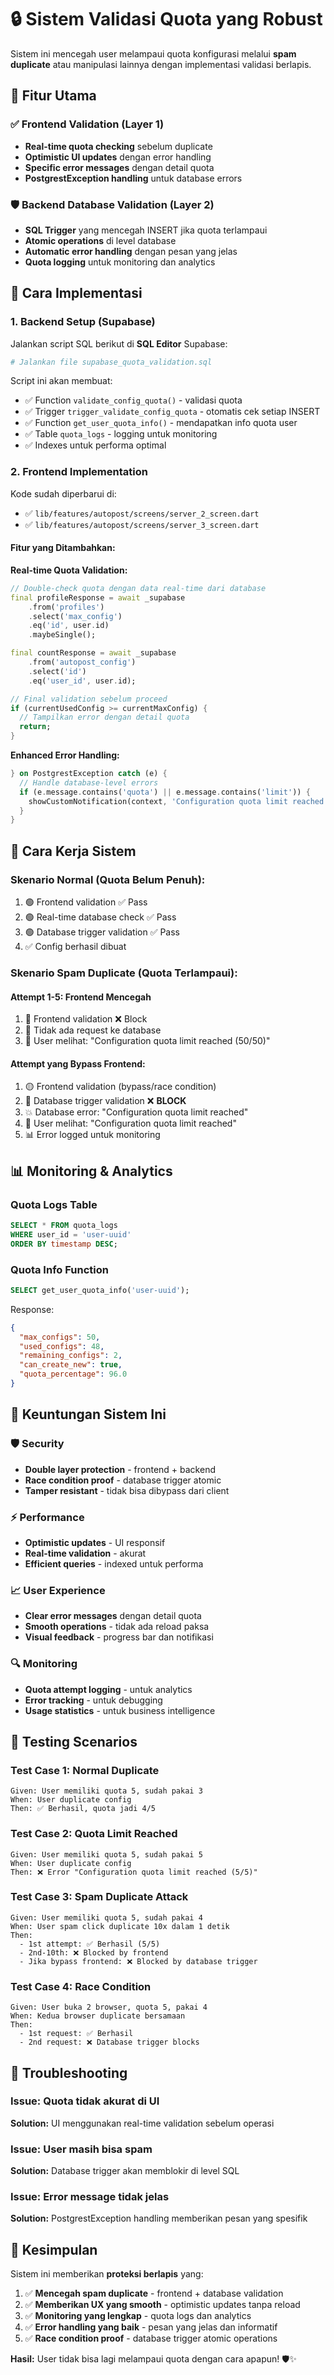 # 🔒 Sistem Validasi Quota yang Robust

Sistem ini mencegah user melampaui quota konfigurasi melalui **spam duplicate** atau manipulasi lainnya dengan implementasi validasi berlapis.

## 🌟 Fitur Utama

### ✅ Frontend Validation (Layer 1)
- **Real-time quota checking** sebelum duplicate
- **Optimistic UI updates** dengan error handling
- **Specific error messages** dengan detail quota
- **PostgrestException handling** untuk database errors

### 🛡️ Backend Database Validation (Layer 2)
- **SQL Trigger** yang mencegah INSERT jika quota terlampaui
- **Atomic operations** di level database
- **Automatic error handling** dengan pesan yang jelas
- **Quota logging** untuk monitoring dan analytics

## 🚀 Cara Implementasi

### 1. Backend Setup (Supabase)

Jalankan script SQL berikut di **SQL Editor** Supabase:

```bash
# Jalankan file supabase_quota_validation.sql
```

Script ini akan membuat:
- ✅ Function `validate_config_quota()` - validasi quota
- ✅ Trigger `trigger_validate_config_quota` - otomatis cek setiap INSERT
- ✅ Function `get_user_quota_info()` - mendapatkan info quota user
- ✅ Table `quota_logs` - logging untuk monitoring
- ✅ Indexes untuk performa optimal

### 2. Frontend Implementation

Kode sudah diperbarui di:
- ✅ `lib/features/autopost/screens/server_2_screen.dart`
- ✅ `lib/features/autopost/screens/server_3_screen.dart`

#### Fitur yang Ditambahkan:

**Real-time Quota Validation:**
```dart
// Double-check quota dengan data real-time dari database
final profileResponse = await _supabase
    .from('profiles')
    .select('max_config')
    .eq('id', user.id)
    .maybeSingle();

final countResponse = await _supabase
    .from('autopost_config')
    .select('id')
    .eq('user_id', user.id);

// Final validation sebelum proceed
if (currentUsedConfig >= currentMaxConfig) {
  // Tampilkan error dengan detail quota
  return;
}
```

**Enhanced Error Handling:**
```dart
} on PostgrestException catch (e) {
  // Handle database-level errors
  if (e.message.contains('quota') || e.message.contains('limit')) {
    showCustomNotification(context, 'Configuration quota limit reached');
  }
}
```

## 🔄 Cara Kerja Sistem

### Skenario Normal (Quota Belum Penuh):
1. 🟢 Frontend validation ✅ Pass
2. 🟢 Real-time database check ✅ Pass  
3. 🟢 Database trigger validation ✅ Pass
4. ✅ Config berhasil dibuat

### Skenario Spam Duplicate (Quota Terlampaui):

#### Attempt 1-5: Frontend Mencegah
1. 🔴 Frontend validation ❌ Block
2. 🚫 Tidak ada request ke database
3. 📱 User melihat: "Configuration quota limit reached (50/50)"

#### Attempt yang Bypass Frontend:
1. 🟡 Frontend validation (bypass/race condition)
2. 🔴 Database trigger validation ❌ **BLOCK**
3. 💥 Database error: "Configuration quota limit reached"
4. 📱 User melihat: "Configuration quota limit reached"
5. 📊 Error logged untuk monitoring

## 📊 Monitoring & Analytics

### Quota Logs Table
```sql
SELECT * FROM quota_logs 
WHERE user_id = 'user-uuid' 
ORDER BY timestamp DESC;
```

### Quota Info Function
```sql
SELECT get_user_quota_info('user-uuid');
```

Response:
```json
{
  "max_configs": 50,
  "used_configs": 48,
  "remaining_configs": 2,
  "can_create_new": true,
  "quota_percentage": 96.0
}
```

## 🎯 Keuntungan Sistem Ini

### 🛡️ Security
- **Double layer protection** - frontend + backend
- **Race condition proof** - database trigger atomic
- **Tamper resistant** - tidak bisa dibypass dari client

### ⚡ Performance  
- **Optimistic updates** - UI responsif
- **Real-time validation** - akurat
- **Efficient queries** - indexed untuk performa

### 📈 User Experience
- **Clear error messages** dengan detail quota
- **Smooth operations** - tidak ada reload paksa
- **Visual feedback** - progress bar dan notifikasi

### 🔍 Monitoring
- **Quota attempt logging** - untuk analytics
- **Error tracking** - untuk debugging
- **Usage statistics** - untuk business intelligence

## 🧪 Testing Scenarios

### Test Case 1: Normal Duplicate
```
Given: User memiliki quota 5, sudah pakai 3
When: User duplicate config
Then: ✅ Berhasil, quota jadi 4/5
```

### Test Case 2: Quota Limit Reached
```  
Given: User memiliki quota 5, sudah pakai 5
When: User duplicate config
Then: ❌ Error "Configuration quota limit reached (5/5)"
```

### Test Case 3: Spam Duplicate Attack
```
Given: User memiliki quota 5, sudah pakai 4
When: User spam click duplicate 10x dalam 1 detik
Then: 
  - 1st attempt: ✅ Berhasil (5/5)
  - 2nd-10th: ❌ Blocked by frontend
  - Jika bypass frontend: ❌ Blocked by database trigger
```

### Test Case 4: Race Condition
```
Given: User buka 2 browser, quota 5, pakai 4
When: Kedua browser duplicate bersamaan
Then: 
  - 1st request: ✅ Berhasil 
  - 2nd request: ❌ Database trigger blocks
```

## 🔧 Troubleshooting

### Issue: Quota tidak akurat di UI
**Solution:** UI menggunakan real-time validation sebelum operasi

### Issue: User masih bisa spam
**Solution:** Database trigger akan memblokir di level SQL

### Issue: Error message tidak jelas  
**Solution:** PostgrestException handling memberikan pesan yang spesifik

## 🎯 Kesimpulan

Sistem ini memberikan **proteksi berlapis** yang:

1. ✅ **Mencegah spam duplicate** - frontend + database validation
2. ✅ **Memberikan UX yang smooth** - optimistic updates tanpa reload
3. ✅ **Monitoring yang lengkap** - quota logs dan analytics  
4. ✅ **Error handling yang baik** - pesan yang jelas dan informatif
5. ✅ **Race condition proof** - database trigger atomic operations

**Hasil:** User tidak bisa lagi melampaui quota dengan cara apapun! 🛡️✨
